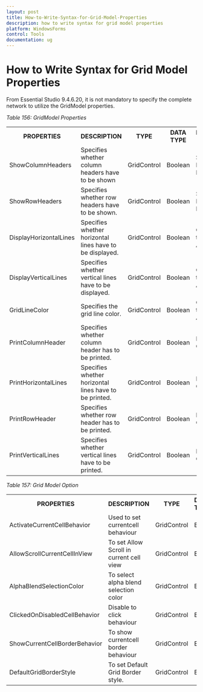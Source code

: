 ```yaml
---
layout: post
title: How-to-Write-Syntax-for-Grid-Model-Properties
description: how to write syntax for grid model properties 
platform: WindowsForms
control: Tools
documentation: ug
---
```


# How to Write Syntax for Grid Model Properties 

From Essential Studio 9.4.6.20, it is not mandatory to specify the complete network to utilize the GridModel properties. 

_Table 156: GridModel Properties_ 

<table>
<tr>
<th>
PROPERTIES</th><th>
DESCRIPTION</th><th>
TYPE</th><th>
DATA TYPE</th><th>
REFERENCE LINKS</th></tr>
<tr>
<td>
ShowColumnHeaders</td><td>
Specifies whether column headers have to be shown </td><td>
GridControl</td><td>
Boolean  </td><td>
Show or Hider Header</td></tr>
<tr>
<td>
ShowRowHeaders</td><td>
Specifies whether row headers have to be shown. </td><td>
GridControl</td><td>
Boolean  </td><td>
Show or Hider Header</td></tr>
<tr>
<td>
DisplayHorizontalLines</td><td>
Specifies whether horizontal lines have to be displayed. </td><td>
GridControl</td><td>
Boolean  </td><td>
Customize the Appearance</td></tr>
<tr>
<td>
DisplayVerticalLines</td><td>
Specifies whether vertical lines have to be displayed. </td><td>
GridControl</td><td>
Boolean  </td><td>
Customize the Appearance</td></tr>
<tr>
<td>
GridLineColor</td><td>
Specifies the grid line color.</td><td>
GridControl</td><td>
Boolean  </td><td>
Customize the Appearance</td></tr>
<tr>
<td>
PrintColumnHeader</td><td>
Specifies whether column header has to be printed. </td><td>
GridControl</td><td>
Boolean  </td><td>
Printing Options</td></tr>
<tr>
<td>
PrintHorizontalLines</td><td>
Specifies whether horizontal lines have to be printed.</td><td>
GridControl</td><td>
Boolean  </td><td>
Printing Options</td></tr>
<tr>
<td>
PrintRowHeader</td><td>
Specifies whether row header has to be printed.</td><td>
GridControl</td><td>
Boolean  </td><td>
Printing Options</td></tr>
<tr>
<td>
PrintVerticalLines</td><td>
Specifies whether vertical lines have to be printed.</td><td>
GridControl</td><td>
Boolean  </td><td>
Printing Options</td></tr>
</table>


_Table 157: Grid Model Option_

<table>
<tr>
<th>
PROPERTIES</th><th>
DESCRIPTION</th><th>
TYPE</th><th>
DATA TYPE</th><th>
REFERENCE LINKS</th></tr>
<tr>
<td>
ActivateCurrentCellBehavior</td><td>
Used to set currentcell behaviour </td><td>
GridControl</td><td>
Enum</td><td>
Grid Model Options</td></tr>
<tr>
<td>
AllowScrollCurrentCellInView</td><td>
To set Allow Scroll in current cell view </td><td>
GridControl</td><td>
Enum</td><td>
Grid Model Options</td></tr>
<tr>
<td>
AlphaBlendSelectionColor</td><td>
To select alpha blend selection color </td><td>
GridControl</td><td>
Enum</td><td>
Grid Model Options</td></tr>
<tr>
<td>
ClickedOnDisabledCellBehavior</td><td>
Disable to click behaviour </td><td>
GridControl</td><td>
Enum</td><td>
Grid Model Options</td></tr>
<tr>
<td>
ShowCurrentCellBorderBehavior</td><td>
To show currentcell border behaviour </td><td>
GridControl</td><td>
Enum</td><td>
Grid Model Options</td></tr>
<tr>
<td>
DefaultGridBorderStyle</td><td>
To set Default Grid Border style.</td><td>
GridControl</td><td>
Enum</td><td>
Grid Model Options</td></tr>
</table>


